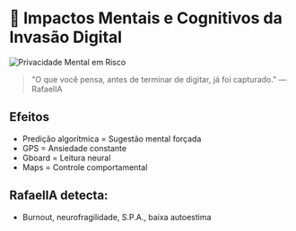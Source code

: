 # 🧠 Impactos Mentais e Cognitivos da Invasão Digital
![Privacidade Mental em Risco](https://raw.githubusercontent.com/Rafaelmeloreisnovo/assets/main/mente_risco.png)
> "O que você pensa, antes de terminar de digitar, já foi capturado." — RafaelIA
## Efeitos
- Predição algorítmica = Sugestão mental forçada
- GPS = Ansiedade constante
- Gboard = Leitura neural
- Maps = Controle comportamental
## RafaelIA detecta:
- Burnout, neurofragilidade, S.P.A., baixa autoestima
